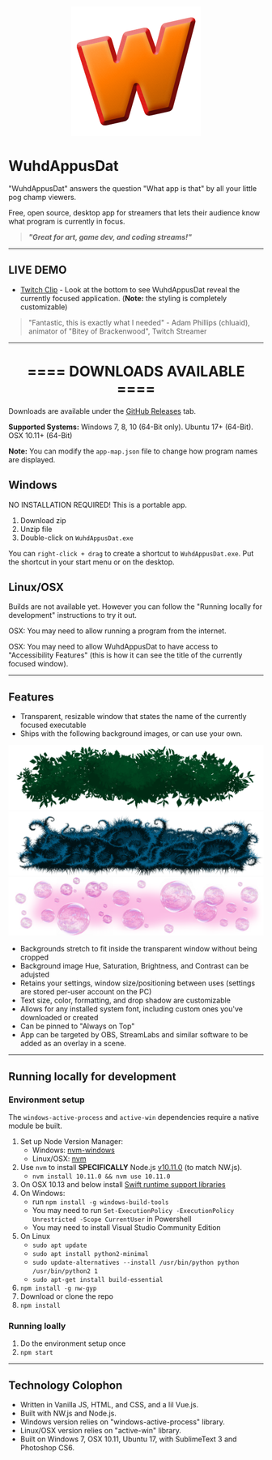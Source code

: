 <p align="center"><img src="icon/WuhdAppusDat-Icon.png" alt="WuhdAppusDat icon" width="256"></p>


# WuhdAppusDat

"WuhdAppusDat" answers the question "What app is that" by all your little pog champ viewers.

Free, open source, desktop app for streamers that lets their audience know what program is currently in focus.

> ***"Great for art, game dev, and coding streams!"***


* * *


## LIVE DEMO

* [Twitch Clip](https://www.youtube.com/watch?v=z6R2sItBGS8) - Look at the bottom to see WuhdAppusDat reveal the currently focused application. (**Note:** the styling is completely customizable)

> "Fantastic, this is exactly what I needed" - Adam Phillips (chluaid), animator of "Bitey of Brackenwood", Twitch Streamer


* * *


<h1 align="center">==== DOWNLOADS AVAILABLE ====</h1>

Downloads are available under the [GitHub Releases](https://github.com/TheJaredWilcurt/WuhdAppusDat/releases) tab.

**Supported Systems:** Windows 7, 8, 10 (64-Bit only). Ubuntu 17+ (64-Bit). OSX 10.11+ (64-Bit)

**Note:** You can modify the `app-map.json` file to change how program names are displayed.


## Windows

NO INSTALLATION REQUIRED! This is a portable app.

1. Download zip
1. Unzip file
1. Double-click on `WuhdAppusDat.exe`

You can `right-click + drag` to create a shortcut to `WuhdAppusDat.exe`. Put the shortcut in your start menu or on the desktop.


## Linux/OSX

Builds are not available yet. However you can follow the "Running locally for development" instructions to try it out.

OSX: You may need to allow running a program from the internet.

OSX: You may need to allow WuhdAppusDat to have access to "Accessibility Features" (this is how it can see the title of the currently focused window).


* * *


## Features

* Transparent, resizable window that states the name of the currently focused executable
* Ships with the following background images, or can use your own.

<img src="images/leaves.png">
<img src="images/spikes.png">
<img src="images/bubbles.png">


* Backgrounds stretch to fit inside the transparent window without being cropped
* Background image Hue, Saturation, Brightness, and Contrast can be adujsted
* Retains your settings, window size/positioning between uses (settings are stored per-user account on the PC)
* Text size, color, formatting, and drop shadow are customizable
* Allows for any installed system font, including custom ones you've downloaded or created
* Can be pinned to "Always on Top"
* App can be targeted by OBS, StreamLabs and similar software to be added as an overlay in a scene.



* * *


## Running locally for development


### Environment setup

The `windows-active-process` and `active-win` dependencies require a native module be built.

1. Set up Node Version Manager:
   * Windows: [nvm-windows](https://github.com/coreybutler/nvm-windows/releases)
   * Linux/OSX: [nvm](https://github.com/nvm-sh/nvm)
1. Use `nvm` to install **SPECIFICALLY** Node.js [v10.11.0](https://nodejs.org/dist/v13.13.0/) (to match NW.js).
   * `nvm install 10.11.0 && nvm use 10.11.0`
1. On OSX 10.13 and below install [Swift runtime support libraries](https://support.apple.com/kb/DL1998)
1. On Windows:
   * run `npm install -g windows-build-tools`
   * You may need to run `Set-ExecutionPolicy -ExecutionPolicy Unrestricted -Scope CurrentUser` in Powershell
   * You may need to install Visual Studio Community Edition
1. On Linux
   * `sudo apt update`
   * `sudo apt install python2-minimal`
   * `sudo update-alternatives --install /usr/bin/python python /usr/bin/python2 1`
   * `sudo apt-get install build-essential`
1. `npm install -g nw-gyp`
1. Download or clone the repo
1. `npm install`


### Running loally

1. Do the environment setup once
1. `npm start`

* * *


## Technology Colophon

* Written in Vanilla JS, HTML, and CSS, and a lil Vue.js.
* Built with NW.js and Node.js.
* Windows version relies on "windows-active-process" library.
* Linux/OSX version relies on "active-win" library.
* Built on Windows 7, OSX 10.11, Ubuntu 17, with SublimeText 3 and Photoshop CS6.
